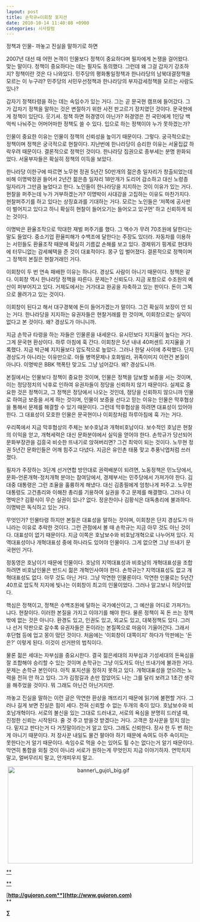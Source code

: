 ```yaml
---
layout: post
title: 손학규=이회창 포지션
date: 2010-10-14 11:40:08 +0900
categories: 시사칼럼
---
```

<P class=HStyle0>

  
</P> <P class=HStyle0>정책과 인물- 까놓고 진실을 말하기로 하면</P> <P class=HStyle0>  
</P> <P class=HStyle0>2007년 대선 때 어떤 논객이 인물보다 정책이 중요하다며 필자에게 논쟁을 걸어왔다. 맞는 말이다. 정책이 중요하다는 데는 필자도 동의했다. 그런데 왜 그걸 갑자기 강조하지? 정책이란 것은 다 나와있다. 민주당의 평화통일정책과 한나라당의 남북대결정책을 모르는 이 누구랴? 민주당의 서민우선정책과 한나라당의 부자감세정책을 모르는 사람도 있나? </P> <P class=HStyle0>  
</P> <P class=HStyle0>갑자기 정책타령을 하는 데는 속임수가 있는 거다. 그는 곧 문국현 캠프에 들어갔다. 그가 갑자기 정책을 말하는 것은 변절하기 위한 사전 판고르기 장치였던 것이다. 문국현에게 정책이 있단다. 웃기셔. 정책 하면 허경영이 아닌가? 허경영은 전 국민에게 1인당 백억씩 나눠주는 어머어마한 정책도 쓸 수 있다. 입으로 하는 정책이야 누가 못하겠는가? </P> <P class=HStyle0>  
</P> <P class=HStyle0>인물이 중요한 이유는 인물이 정책의 신뢰성을 높이기 때문이다. 그렇다. 궁극적으로는 정책이며 정책은 궁극적으로 현찰이다. 지난번에 한나라당이 승리한 이유는 서울집값 하락우려 때문이다. 결론적으로 정책인 것이다. 한나라당 집권으로 종부세는 분명 완화되었다. 서울부자들은 확실히 정책의 이득을 보았다. </P> <P class=HStyle0>  
</P> <P class=HStyle0>한나라당 이한구에 따르면 노무현 정권 5년간 50만개의 젊은층 일자리가 창출되었는데 비해 이명박정권 들어서 2년간 젊은층 일자리 18만개가 도리어 감소하고 대신 노령층 일자리가 그만큼 늘었다고 한다. 노인들이 한나라당을 지지하는 것이 이유가 있는 거다. 현찰을 퍼주는데 누가 거부하겠는가? 이명박이 사대강을 고집하는 이유도 마찬가지다. 현찰퍼주기를 하고 있다는 상징효과를 기대하는 거다. 모르는 노인들은 ‘저쪽에 공사판이 벌어지고 있다고 하니 확실히 현찰이 들어오기는 들어오고 있구먼’ 하고 신뢰하게 되는 것이다. </P> <P class=HStyle0>  
</P> <P class=HStyle0>이명박은 환율조작으로 막대한 재벌 퍼주기를 했다. 그 액수가 무려 70조원에 달한다는 말도 들었다. 중소기업 환율피해가 수백조에 달한다는 주장도 있더라. 자동차를 이용하는 서민들도 환율조작 때문에 확실히 기름값 손해를 보고 있다. 경제위기 핑계로 현대차에 터무니없는 감세혜택을 준 것이 대표적이다. 몽구 입 벌어졌다. 결론적으로 정책이며 그 정책의 본질은 현찰거래인 거다.</P> <P class=HStyle0>  
</P> <P class=HStyle0>이회창이 두 번 연속 패배한 이유는 하나다. 경상도 사람이 아니기 때문이다. 정책은 같다. 이회창 역시 한나라당 정책을 따른다. 문제는? 신뢰도다. 지금 포항으로 수조원의 예산이 퍼부어지고 있다. 거제도에서는 거가대교 완공을 자축하고 있는 판이다. 돈이 그쪽으로 몰려가고 있는 것이다. </P> <P class=HStyle0>  
</P> <P class=HStyle0>이회창이 된다고 해서 대구경북에 돈이 들어가겠는가 말이다. 그건 확실히 보장이 안 되는 거다. 한나라당을 지지하는 유권자들은 현찰거래를 한 것이며, 이회창으로는 실익이 없다고 본 것이다. 왜? 경상도가 아니니까. </P> <P class=HStyle0>  
</P> <P class=HStyle0>지금 손학규 타령을 하는 자들은 인물론을 내세운다. 유시민보다 지지율이 높다는 거다. 그게 문국현 환상이다. 하루 아침에 훅 간다. 이회창은 5년 내내 40퍼센트 지지율을 기록했다. 지금 박근혜 지지율보다 압도적으로 높았다. 그러나 한달 사이에 추락했다. 단지 경상도가 아니라는 이유만으로. 아들 병역문제나 호화빌라, 귀족이미지 이런건 본질이 아니다. 이명박은 BBK 핵폭탄 맞고도 그냥 넘어갔다. 왜? 경상도니까. </P> <P class=HStyle0>  
</P> <P class=HStyle0>본질에서는 인물보다 정책이 중요한 것이며, 인물은 정책을 담보할 보증을 서는 것이며, 이는 정당정치의 낙후로 인하여 유권자들이 정당을 신뢰하지 않기 때문이다. 실제로 중요한 것은 정책이고, 그 정책은 정당에서 나오는 것인데, 정당을 신뢰하지 않으니까 인물로 하여금 보증을 서게 하는 것이며, 인물이 보증을 선다고 믿는 이유는 인물은 막후협상을 통해서 문제를 해결할 수 있기 때문이다. 그런데 막후협상을 하려면 대표성이 있어야 한다. 그 대표성이 모호한 인물은 문국현이나 이회창처럼 하루아침에 훅 가는 거다.</P> <P class=HStyle0>  
</P> <P class=HStyle0>우리쪽에서 지금 막후협상의 주체는 보수호남과 개혁비호남이다. 보수적인 호남은 현찰의 이익을 얻고, 개혁세력은 대신 문화분야에서 실익을 얻어야 한다. 손학규가 당선되어 문화부장관을 김흥국 비슷한 뜨내기로 앉혀버리면? 그건 최악이 되는 것이다. 노무현 정권 5년간 문화인들은 어깨 힘주고 다녔다. 지금은 유인촌 태풍 맞고 추풍낙엽처럼 쓰러졌다.</P> <P class=HStyle0>  
</P> <P class=HStyle0>필자가 주장하는 3단계 선거연합 방안대로 권력배분이 되려면, 노동정책은 민노당에서, 문화-언론개혁-정치개혁 분야는 참여당에서, 경제부서는 민주당에서 가져가야 한다. 김대중 대통령은 그런 조율을 훌륭하게 해냈다. 대신 김종필에게 엄청나게 퍼주고. 노무현 대통령도 고건총리와 이해찬 총리를 기용하여 실권을 주고 문제를 해결했다. 그러나 이명박은? 김황식이 무슨 실권이 있나? 없다. 정운찬이나 김황식은 대독총리에 불과하다. 이명박은 독식하고 있는 거다.</P> <P class=HStyle0>  
</P> <P class=HStyle0>무엇인가? 인물타령 하지만 본질은 대표성을 말하는 것이며, 이회창은 단지 경상도가 아니라는 이유로 추락한 것이다. 그런 관점에서 볼 때 손학규는 지금 아무 것도 아닌 것이다. 대표성이 없기 때문이다. 지금 이쪽은 호남보수와 비호남개혁으로 나누어져 있다. 지역대표성이나 개혁대표성 중에 하나라도 있어야 인물이다. 그게 없으면 그냥 뜨내기 문국현인 거다.</P> <P class=HStyle0>  
</P> <P class=HStyle0>정동영은 호남이기 때문에 인물이다. 호남의 지역대표성과 비호남의 개혁대표성을 조합하려면 비호남인물은 반드시 젊은 개혁인사여야 한다. 손학규는? 지역대표성도 없고 개혁대표성도 없다. 아무 것도 아닌 거다. 그냥 막연한 인물론이다. 막연한 인물로는 5년간 40프로 압도적 지지에 빛나는 이회창이 최고의 인물이었다. 그러나 알고보니 허당이었다.</P> <P class=HStyle0>  
</P> <P class=HStyle0>핵심은 정책이고, 정책은 수백조원에 달하는 국가예산이고, 그 예산을 어디로 가져가느냐다. 현찰이다. 이러한 본질을 가지고 이야기를 해야 한다. 물론 정책이 꼭 돈 쓰는 정책밖에 없는 것은 아니다. 환경도 있고, 인권도 있고, 외교도 있고, 대북정책도 있다. 그러나 선거 막판으로 갈수록 유권자들은 돈이라는 본질쪽으로 마음이 기울어간다. 그래서 후단협 등에 업고 몽이 떴던 것이다. 처음에는 '이회창이 대쪽이지' 하다가 막판에는 '돈은?' 이렇게 된다. 이것이 선거판의 법칙이다. </P> <P class=HStyle0>  
</P> <P class=HStyle0>물론 젊은 세대는 자부심을 중요시한다. 결국 젊은세대의 자부심과 기성세대의 돈욕심을 잘 조합해야 승리할 수 있는 것이며 손학규는 그냥 이도저도 아닌 뜨내기에 불과한 거다. 문제는 손학규 본인이다. 아직 포지션을 정하지 못하고 있다. 개혁대표성을 얻으려는 노력을 전혀 안 하고 있다. 그가 김정길과 손만 잡았어도 나는 그를 달리 보려고 1초간 생각을 해주었을 것이다. 뭐 그래도 아닌건 아닌거지만.</P> <P class=HStyle0>  
</P> <P class=HStyle0>까놓고 진실을 말하는 이런 글은 막연한 환상을 깨뜨리기 때문에 읽기에 불편할 거다. 그러나 길게 보면 진실은 힘이 세다. 전혀 신뢰할 수 없는 두개의 축이 있다. 호남보수와 비호남개혁이다. 서로의 불신을 있는 그대로 드러내고, 서로의 욕심을 분명히 드러낼 때, 진정한 신뢰는 시작된다. 줄 것 주고 받을것 받겠다는 거다. 고객은 장사꾼을 믿지 않는다. 밑지고 판다는거 다 거짓말이라는거 알고 있다. 그래도 신뢰한다. 장사 한 두 번 하는게 아니기 때문이다. 저 장사꾼 내일도 물건 팔아야 하기 때문에 속여도 아주 속이지는 못한다는거 알기 때문이다. 속임수로 먹을 수는 있어도 튈 수는 없다는거 알기 때문이다. 막연히 통합을 외칠 것이 아니라 서로가 원하는게 무엇인지 지금 이야기하자. 연막치지 말고, 얼버무리지 말고, 안개피우지 말고. </P> <P class=HStyle0>  
</P> <P class=HStyle0 jQuery1287024061364="50"></P> <P jQuery1287024061364="52"><A href="http://gujoron.com/xe/" target=new tOpacity="1" tooltipText alt jQuery1287024061364="95"></A></P> <P align=center jQuery1287024061364="53"><A href="http://gujoron.com/xe/" tOpacity="1" tooltipText alt jQuery1287024061364="96"><IMG alt=banner\_gujo\_big.gif src="http://gujoron.com/xe/files/attach/images/199/279/115/banner\_gujo\_big.gif" width=496 height=260 rel="xe_gallery" jQuery1287024061364="297"></A></P> <P jQuery1287024061364="54"><A href="http://www.gujoron.com" tOpacity="1" tooltipText alt jQuery1287024061364="98">**  
  
** </A></P> 







[**http://gujoron.com**](http://www.gujoron.com)**  
** 

**∑**